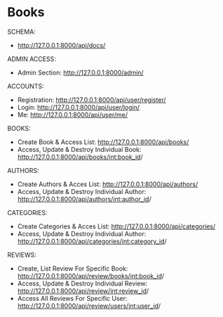 # Books
SCHEMA:
- http://127.0.0.1:8000/api/docs/

ADMIN ACCESS:
- Admin Section: http://127.0.0.1:8000/admin/

ACCOUNTS:
- Registration: http://127.0.0.1:8000/api/user/register/
- Login: http://127.0.0.1:8000/api/user/login/
- Me: http://127.0.0.1:8000/api/user/me/

BOOKS:
- Create Book & Access List: http://127.0.0.1:8000/api/books/
- Access, Update & Destroy Individual Book: http://127.0.0.1:8000/api/books/<int:book_id>/

AUTHORS:
- Create Authors & Acces List: http://127.0.0.1:8000/api/authors/
- Access, Update & Destroy Individual Author: http://127.0.0.1:8000/api/authors/<int:author_id>/

CATEGORIES:
- Create Categories & Acces List: http://127.0.0.1:8000/api/categories/
- Access, Update & Destroy Individual Author: http://127.0.0.1:8000/api/categories/<int:category_id>/

REVIEWS:
- Create, List Review For Specific Book: http://127.0.0.1:8000/api/review/books/<int:book_id>/
- Access, Update & Destroy Individual Review: http://127.0.0.1:8000/api/review/<int:review_id>/
- Access All Reviews For Specific User: http://127.0.0.1:8000/api/review/users/<int:user_id>/

